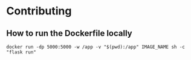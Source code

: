 # Contributing
## How to run the Dockerfile locally

```
docker run -dp 5000:5000 -w /app -v "$(pwd):/app" IMAGE_NAME sh -c
"flask run"
```